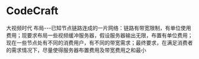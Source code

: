 # CodeCraft
大视频时代 布局---已知节点链路连成的一片网络：链路有带宽限制，有单位使用费用；现要求布局一些视频缓冲服务器，假设服务器输出无限，布置有单位费用；现在一些节点处有不同的消费用户，有不同的带宽需求；最终要求，在满足消费者的需求情况下，尽量使得服务器布置费用及带宽费用之和最小
